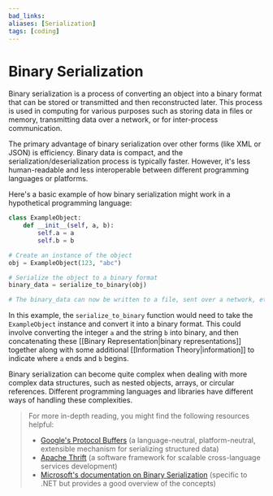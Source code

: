 ```yaml
---
bad_links: 
aliases: [Serialization]
tags: [coding]
---
```

# Binary Serialization

Binary serialization is a process of converting an object into a binary format that can be stored or transmitted and then reconstructed later. This process is used in computing for various purposes such as storing data in files or memory, transmitting data over a network, or for inter-process communication.

The primary advantage of binary serialization over other forms (like XML or JSON) is efficiency. Binary data is compact, and the serialization/deserialization process is typically faster. However, it's less human-readable and less interoperable between different programming languages or platforms.

Here's a basic example of how binary serialization might work in a hypothetical programming language:

```python
class ExampleObject:
    def __init__(self, a, b):
        self.a = a
        self.b = b

# Create an instance of the object
obj = ExampleObject(123, "abc")

# Serialize the object to a binary format
binary_data = serialize_to_binary(obj)

# The binary_data can now be written to a file, sent over a network, etc.
```

In this example, the `serialize_to_binary` function would need to take the `ExampleObject` instance and convert it into a binary format. This could involve converting the integer `a` and the string `b` into binary, and then concatenating these [[Binary Representation|binary representations]] together along with some additional [[Information Theory|information]] to indicate where `a` ends and `b` begins.

Binary serialization can become quite complex when dealing with more complex data structures, such as nested objects, arrays, or circular references. Different programming languages and libraries have different ways of handling these complexities.

> For more in-depth reading, you might find the following resources helpful:
> - [Google's Protocol Buffers](https://developers.google.com/protocol-buffers) (a language-neutral, platform-neutral, extensible mechanism for serializing structured data)
> - [Apache Thrift](https://thrift.apache.org/) (a software framework for scalable cross-language services development)
> - [Microsoft's documentation on Binary Serialization](https://docs.microsoft.com/en-us/dotnet/standard/serialization/binary-serialization) (specific to .NET but provides a good overview of the concepts)